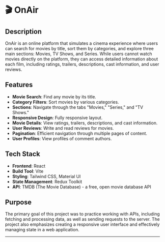 # 🎬 OnAir

## Description
OnAir is an online platform that simulates a cinema experience where users can search for movies by title, sort them by categories, and explore three main sections: Movies, TV Shows, and Series. While users cannot watch movies directly on the platform, they can access detailed information about each film, including ratings, trailers, descriptions, cast information, and user reviews.

## Features
- **Movie Search**: Find any movie by its title.
- **Category Filters**: Sort movies by various categories.
- **Sections**: Navigate through the tabs "Movies," "Series," and "TV Shows."
- **Responsive Design**: Fully responsive layout.
- **Movie Details**: View ratings, trailers, descriptions, and cast information.
- **User Reviews**: Write and read reviews for movies.
- **Pagination**: Efficient navigation through multiple pages of content.
- **User Profiles**: View profiles of comment authors.

## Tech Stack
- **Frontend**: React
- **Build Tool**: Vite
- **Styling**: Tailwind CSS, Material UI
- **State Management**: Redux Toolkit
- **API**: TMDB (The Movie Database) - a free, open movie database API

## Purpose
The primary goal of this project was to practice working with APIs, including fetching and processing data, as well as sending requests to the server. The project also emphasizes creating a responsive user interface and effectively managing state in a web application.

---

